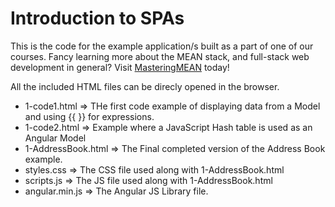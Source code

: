 # Introduction to SPAs

This is the code for the example application/s built as a part of one of our courses. Fancy learning more about the MEAN stack, and full-stack web development in general? Visit [MasteringMEAN](http://masteringmean.com) today!

All the included HTML files can be direcly opened in the browser.

* 1-code1.html => THe first code example of displaying data from a Model and using {{ }} for expressions.
* 1-code2.html => Example where a JavaScript Hash table is used as an Angular Model
* 1-AddressBook.html => The Final completed version of the Address Book example.
* styles.css => The CSS file used along with 1-AddressBook.html
* scripts.js => The JS file used along with 1-AddressBook.html
* angular.min.js => The Angular JS Library file.

